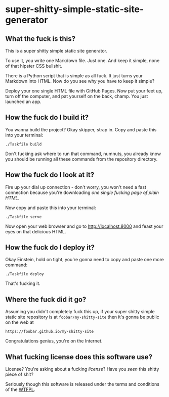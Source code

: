 # super-shitty-simple-static-site-generator

## What the fuck is this?

This is a super shitty simple static site generator.

To use it, you write one Markdown file. Just one.
And keep it simple, none of that hipster CSS bullshit.

There is a Python script that is simple as all fuck.
It just turns your Markdown into HTML. Now do you see
why you have to keep it simple?

Deploy your one single HTML file with GitHub Pages.
Now put your feet up, turn off the computer, and pat
yourself on the back, champ. You just launched an app.

## How the fuck do I build it?

You wanna build the project? Okay skipper, strap in.
Copy and paste this into your terminal:

    ./Taskfile build

Don't fucking ask where to run that command, numnuts,
you already know you should be running all these
commands from the repository directory.

## How the fuck do I look at it?

Fire up your dial up connection - don't worry, you won't
need a fast connection because you're downloading _one
single fucking page of plain HTML_.

Now copy and paste this into your terminal:

    ./Taskfile serve

Now open your web browser and go to <http://localhost:8000>
and feast your eyes on that delicious HTML.

## How the fuck do I deploy it?

Okay Einstein, hold on tight, you're gonna need to copy and paste
one more command:

    ./Taskfile deploy

That's fucking it.

## Where the fuck did it go?

Assuming you didn't completely fuck this up, if your super shitty simple
static site repository is at `foobar/my-shitty-site` then it's gonna be
public on the web at  

    https://foobar.github.io/my-shitty-site

Congratulations genius, you're on the Internet.

## What fucking license does this software use?

License? You're asking about a fucking _license_? Have you _seen_
this shitty piece of shit?

Seriously though this software is released under the terms and conditions
of the [WTFPL](LICENSE).
